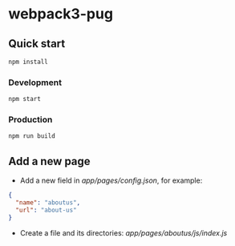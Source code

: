 # webpack3-pug

## Quick start
```bash
npm install
```

### Development
```bash
npm start
```

### Production
```bash
npm run build
```

## Add a new page
- Add a new field in *app/pages/config.json*, for example:
```json
{
  "name": "aboutus",
  "url": "about-us"
}
```
- Create a file and its directories: *app/pages/aboutus/js/index.js*
